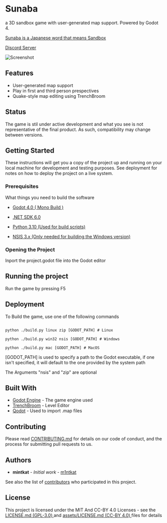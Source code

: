 #  Sunaba

a 3D sandbox game with user-generated map support. Powered by Godot 4.

 [Sunaba is a Japanese word that means Sandbox](https://en.wiktionary.org/wiki/%E7%A0%82%E5%A0%B4#Japanese)

[Discord Server](https://discord.gg/cbKbJtvKPd)

![Screenshot](https://github.com/TheSunabaProject/sunaba/blob/main/assets/screenshot.png?raw=true)

## Features

* User-generated map support
* Play in first and third person prespectives
* Quake-style map editing using TrenchBroom

## Status

The game is stil under active development and what you see is not representative of the final product. As such, compatibility may change between versions.

## Getting Started

These instructions will get you a copy of the project up and running on your local machine for development and testing purposes. See deployment for notes on how to deploy the project on a live system.

### Prerequisites

What things you need to build the software

* [Godot 4.0 ( Mono Build )](https://github.com/godotengine/godot/releases/tag/4.0.2-stable)

* [.NET SDK 6.0](https://dotnet.microsoft.com/en-us/download/dotnet/6.0)

* [Python 3.10 (Used for build scripts)](https://www.python.org/downloads/release/python-3100/)

* [NSIS 3.x (Only needed for building the Windows version)](https://nsis.sourceforge.io/Download)

### Opening the Project

Inport the project.godot file into the Godot editor

## Running the project

Run the game by pressing F5

## Deployment

To Build the game, use one of the following commands


```pwsh

python ./build.py linux zip [GODOT_PATH] # Linux

python ./build.py win32 nsis [GODOT_PATH] # Windows 

python ./build.py mac [GODOT_PATH] # MacOS 

```

[GODOT_PATH] is used to specify a path to the Godot executable, if one isn't specified, it will default to the one provided by the system path

The Arguments "nsis" and "zip" are optional

## Built With

* [Godot Engine](https://godotengine.org/) - The game engine used
* [TrenchBroom](https://trenchbroom.github.io/) - Level Editor
* [Qodot](https://github.com/QodotPlugin/Qodot) - Used to import .map files

## Contributing

Please read [CONTRIBUTING.md](CONTRIBUTING.md) for details on our code of conduct, and the process for submitting pull requests to us.

## Authors

* **mintkat** - *Initial work* - [m1ntkat](https://github.com/m1ntkat)

See also the list of [contributors](https://github.com/m1ntkat/sunaba/contributors) who participated in this project.

## License

This project is licensed under the MIT And CC-BY 4.0 Licenses - see the [LICENSE.md (GPL-3.0) ](LICENSE.md) and [assets/LICENSE.md (CC-BY 4.0) ](assets/LICENSE.md) files for details
